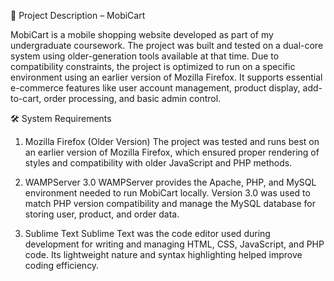 📌 Project Description – MobiCart

MobiCart is a mobile shopping website developed as part of my undergraduate coursework. The project was built and tested on a dual-core system using older-generation tools available at that time. Due to compatibility constraints, the project is optimized to run on a specific environment using an earlier version of Mozilla Firefox. It supports essential e-commerce features like user account management, product display, add-to-cart, order processing, and basic admin control.

🛠️ System Requirements

1. Mozilla Firefox (Older Version)
   The project was tested and runs best on an earlier version of Mozilla Firefox, which ensured proper rendering of styles and compatibility with older JavaScript and PHP methods.

2. WAMPServer 3.0
   WAMPServer provides the Apache, PHP, and MySQL environment needed to run MobiCart locally. Version 3.0 was used to match PHP version compatibility and manage the MySQL database for storing user, product, and order data.

3. Sublime Text
   Sublime Text was the code editor used during development for writing and managing HTML, CSS, JavaScript, and PHP code. Its lightweight nature and syntax highlighting helped improve coding efficiency.
